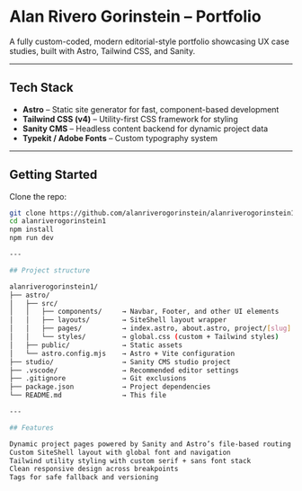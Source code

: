 # Alan Rivero Gorinstein – Portfolio

A fully custom-coded, modern editorial-style portfolio showcasing UX case studies, built with Astro, Tailwind CSS, and Sanity.

---

## Tech Stack

- **Astro** – Static site generator for fast, component-based development
- **Tailwind CSS (v4)** – Utility-first CSS framework for styling
- **Sanity CMS** – Headless content backend for dynamic project data
- **Typekit / Adobe Fonts** – Custom typography system

---

## Getting Started

Clone the repo:

```bash
git clone https://github.com/alanriverogorinstein/alanriverogorinstein1.git
cd alanriverogorinstein1
npm install
npm run dev

---

## Project structure

alanriverogorinstein1/
├── astro/
│   ├── src/
│   │   ├── components/     → Navbar, Footer, and other UI elements
│   │   ├── layouts/        → SiteShell layout wrapper
│   │   ├── pages/          → index.astro, about.astro, project/[slug].astro
│   │   └── styles/         → global.css (custom + Tailwind styles)
│   ├── public/             → Static assets
│   └── astro.config.mjs    → Astro + Vite configuration
├── studio/                 → Sanity CMS studio project
├── .vscode/                → Recommended editor settings
├── .gitignore              → Git exclusions
├── package.json            → Project dependencies
└── README.md               → This file

---

## Features

Dynamic project pages powered by Sanity and Astro’s file-based routing
Custom SiteShell layout with global font and navigation
Tailwind utility styling with custom serif + sans font stack
Clean responsive design across breakpoints
Tags for safe fallback and versioning